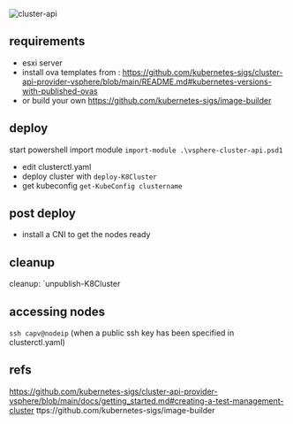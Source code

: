 ![cluster-api](https://www.vxav.fr/img/capv-diagram_1.png)
## requirements
- esxi server 
- install ova templates from : https://github.com/kubernetes-sigs/cluster-api-provider-vsphere/blob/main/README.md#kubernetes-versions-with-published-ovas
- or build your own https://github.com/kubernetes-sigs/image-builder

## deploy
start powershell import module `import-module .\vsphere-cluster-api.psd1`
- edit clusterctl.yaml
- deploy cluster with `deploy-K8Cluster`
- get kubeconfig `get-KubeConfig clustername`

## post deploy
- install a CNI to get the nodes ready

## cleanup
cleanup: `unpublish-K8Cluster

## accessing nodes
`ssh capv@nodeip` (when a public ssh key has been specified in clusterctl.yaml)

## refs
https://github.com/kubernetes-sigs/cluster-api-provider-vsphere/blob/main/docs/getting_started.md#creating-a-test-management-cluster
ttps://github.com/kubernetes-sigs/image-builder
